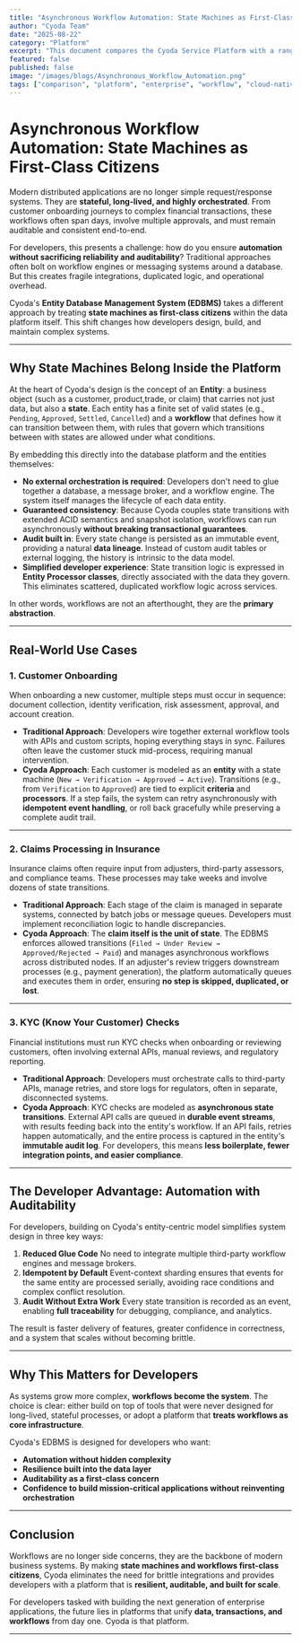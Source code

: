 ```yaml
---
title: "Asynchronous Workflow Automation: State Machines as First-Class Citizens"
author: "Cyoda Team"
date: "2025-08-22"
category: "Platform"
excerpt: "This document compares the Cyoda Service Platform with a range of tools for workflow orchestration, data integration, cloud-native services, and AI-assisted development."
featured: false
published: false
image: "/images/blogs/Asynchronous_Workflow_Automation.png"
tags: ["comparison", "platform", "enterprise", "workflow", "cloud-native"]
---
```


# Asynchronous Workflow Automation: State Machines as First-Class Citizens

Modern distributed applications are no longer simple request/response
systems. They are **stateful, long-lived, and highly orchestrated**.
From customer onboarding journeys to complex financial transactions,
these workflows often span days, involve multiple approvals, and must
remain auditable and consistent end-to-end.

For developers, this presents a challenge: how do you ensure
**automation without sacrificing reliability and auditability**?
Traditional approaches often bolt on workflow engines or messaging
systems around a database. But this creates fragile integrations,
duplicated logic, and operational overhead.

Cyoda's **Entity Database Management System (EDBMS)** takes a different
approach by treating **state machines as first-class citizens** within
the data platform itself. This shift changes how developers design, build, 
and maintain complex systems.

------------------------------------------------------------------------

## Why State Machines Belong Inside the Platform

At the heart of Cyoda's design is the concept of an **Entity**: a
business object (such as a customer, product,trade, or claim) that carries not
just data, but also a **state**. Each entity has a finite set of valid
states (e.g., `Pending`, `Approved`, `Settled`, `Cancelled`) and a **workflow** that
defines how it can transition between them, with rules that govern which transitions 
between with states are allowed under what conditions.

By embedding this directly into the database platform and the entities themselves:

-   **No external orchestration is required**: Developers don't need to
    glue together a database, a message broker, and a workflow engine.
    The system itself manages the lifecycle of each data entity.
-   **Guaranteed consistency**: Because Cyoda couples state transitions
    with extended ACID semantics and snapshot isolation, workflows can
    run asynchronously **without breaking transactional guarantees**.
-   **Audit built in**: Every state change is persisted as an immutable
    event, providing a natural **data lineage**. Instead of custom audit
    tables or external logging, the history is intrinsic to the data
    model.
-   **Simplified developer experience**: State transition logic is
    expressed in **Entity Processor classes**, directly associated with
    the data they govern. This eliminates scattered, duplicated workflow
    logic across services.

In other words, workflows are not an afterthought, they are the
**primary abstraction**.

------------------------------------------------------------------------

## Real-World Use Cases

### 1. **Customer Onboarding**

When onboarding a new customer, multiple steps must occur in sequence:
document collection, identity verification, risk assessment, approval,
and account creation.

-   **Traditional Approach**: Developers wire together external workflow
    tools with APIs and custom scripts, hoping everything stays in sync.
    Failures often leave the customer stuck mid-process, requiring
    manual intervention.
-   **Cyoda Approach**: Each customer is modeled as an **entity** with a
    state machine (`New → Verification → Approved → Active`).
    Transitions (e.g., from `Verification` to `Approved`) are tied to
    explicit **criteria** and **processors**. If a step fails, the
    system can retry asynchronously with **idempotent event handling**,
    or roll back gracefully while preserving a complete audit
    trail.

------------------------------------------------------------------------

### 2. **Claims Processing in Insurance**

Insurance claims often require input from adjusters, third-party
assessors, and compliance teams. These processes may take weeks and
involve dozens of state transitions.

-   **Traditional Approach**: Each stage of the claim is managed in
    separate systems, connected by batch jobs or message queues.
    Developers must implement reconciliation logic to handle
    discrepancies.
-   **Cyoda Approach**: The **claim itself is the unit of state**. The
    EDBMS enforces allowed transitions
    (`Filed → Under Review → Approved/Rejected → Paid`) and manages
    asynchronous workflows across distributed nodes. If an adjuster's
    review triggers downstream processes (e.g., payment generation), the
    platform automatically queues and executes them in order, ensuring
    **no step is skipped, duplicated, or lost**.

------------------------------------------------------------------------

### 3. **KYC (Know Your Customer) Checks**

Financial institutions must run KYC checks when onboarding or reviewing
customers, often involving external APIs, manual reviews, and regulatory
reporting.

-   **Traditional Approach**: Developers must orchestrate calls to
    third-party APIs, manage retries, and store logs for
    regulators, often in separate, disconnected systems.
-   **Cyoda Approach**: KYC checks are modeled as **asynchronous state
    transitions**. External API calls are queued in **durable event
    streams**, with results feeding back into the entity's workflow. If
    an API fails, retries happen automatically, and the entire process
    is captured in the entity's **immutable audit log**. For developers,
    this means **less boilerplate, fewer integration points, and easier
    compliance**.

------------------------------------------------------------------------

## The Developer Advantage: Automation with Auditability

For developers, building on Cyoda's entity-centric model simplifies
system design in three key ways:

1.  **Reduced Glue Code**  No need to integrate multiple third-party
    workflow engines and message brokers.
2.  **Idempotent by Default**  Event-context sharding ensures that
    events for the same entity are processed serially, avoiding race
    conditions and complex conflict
    resolution.
3.  **Audit Without Extra Work**  Every state transition is recorded
    as an event, enabling **full traceability** for debugging,
    compliance, and analytics.

The result is faster delivery of features, greater confidence in
correctness, and a system that scales without becoming brittle.

------------------------------------------------------------------------

## Why This Matters for Developers

As systems grow more complex, **workflows become the system**. The
choice is clear: either build on top of tools that were never designed
for long-lived, stateful processes, or adopt a platform that **treats
workflows as core infrastructure**.

Cyoda's EDBMS is designed for developers who want:

-   **Automation without hidden complexity**
-   **Resilience built into the data layer**
-   **Auditability as a first-class concern**
-   **Confidence to build mission-critical applications without
    reinventing orchestration**

------------------------------------------------------------------------

## Conclusion

Workflows are no longer side concerns, they are the backbone of modern
business systems. By making **state machines and workflows first-class
citizens**, Cyoda eliminates the need for brittle integrations and
provides developers with a platform that is **resilient, auditable, and
built for scale**.

For developers tasked with building the next generation of enterprise
applications, the future lies in platforms that unify **data,
transactions, and workflows** from day one. Cyoda is that platform.

------------------------------------------------------------------------
